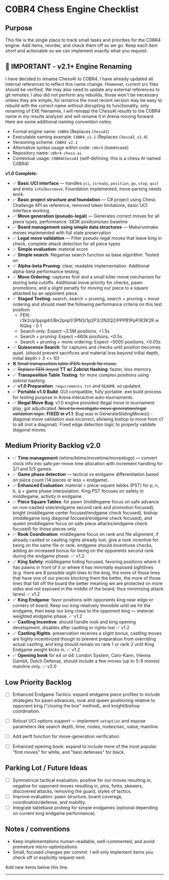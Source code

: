 # C0BR4 Chess Engine Checklist

Purpose
-------
This file is the single place to track small tasks and priorities for the C0BR4 engine. Add items, reorder, and check them off as we go. Keep each item short and actionable so we can implement exactly what you request.


**🚨 IMPORTANT - v2.1+ Engine Renaming**
----------------------------------------
I have decided to rename ChessAI to C0BR4. I have already updated all internal references to reflect this name change. However, current src files should be verified. We may also need to update any external references to git remotes. I also did not perform any rebuilds, those won't be necessary unless they are simple, for isntance the most recent version may be easy to rebuild with the correct name without disrupting its functionality, only renaming of EXE filenames, I will remapp the ChessAI results to the C0BR4 name in my results analyzer and will rename it in Arena moving forward. Here are some additional naming convention notes:
- Formal engine name: `C0BR4` (Replaces `ChessAI`)
- Executable naming example: `C0BR4_v2.1` (Replaces `ChessAI_v2.0`)
- Versioning scheme: `C0BR4 v2.1`
- Alternative syntax usage within code: `c0br4` (lowercase)
- Repository name: `c0br4-chess-ai`
- Contextual usage: `C0BR4ChessAI` (self-defining; this is a chess AI named C0BR4)

**v1.0 Complete:**

- ✅ **Basic UCI interface** — handles `uci`, `isready`, `position`, `go`, `stop`, `quit` and emits `info`/`bestmove`. Foundation implemented, move parsing needs work.
- ✅ **Basic project structure and foundation** — C# project using Chess Challenge API as reference, removed token limitations, basic UCI interface working
- ✅ **Move generation (pseudo-legal)** — Generates correct moves for all piece types, performance: 383K positions/sec baseline
- ✅ **Board management using simple data structures** — Make/unmake moves implemented with full state preservation
- ✅ **Legal move validation** — Filter pseudo-legal moves that leave king in check, complete attack detection for all piece types
- ✅ **Simple evaluation**: material score
- ✅ **Simple search**: Negamax search function as base algorithm. Tested on
- ✅ **Alpha-beta Pruning**: clear, readable implementation. Additional alpha-beta performance testing.
- ✅ **Move Ordering**: captures first and a small killer-move mechanism for storing beta cutoffs. Additional move priority for checks, pawn promotions, and a slight penalty for moving our piece to a square attacked by an opponent piece.
- ✅ **Staged Testing**: search, search + pruning, search + pruning + move ordering and should meet the following performance criteria on this test position:
   - FEN: r3k2r/p1ppqpb1/Bn2pnp1/3PN3/1p2P3/2N2Q2/PPPB1PpP/R3K2R w KQkq - 0 1
   - Search only: Expect ~3.5M positions, <1.5s
   - Search + pruning: Expect ~460k positions, <0.5s
   - Search + pruning + move ordering: Expect ~5000 positions, <0.05s
- ✅ **Quiescence Search**: for captures and checks until position becomes quiet. (should prevent sacrifices and material loss beyond initial depth, initial depth > 3 <= 10)
- ❌ ~~Small transposition table (FEN-keyed) for reuse.~~
- ✅ ~~Replace FEN-keyed~~ **TT w/ Zobrist Hashing**: faster, less memory.
- ✅ **Transposition Table Testing**: for more complex positions using zobrist hashing.
- ✅ **v1.0 Preparation**: `requirements.txt` and `README.md` updated.
- ✅ **Portable v1.0 Build**: GUI compatible, fully portable .exe build process for testing purpose in Arena interactive auto-tournaments.
- ✅ **Illegal Move Bug**: v1.0 engine provided illegal move in tournament play, got adjudicated. ~~Need to investigate move generation/legal validation logic.~~ **FIXED in v1.1**: Bug was in GenerateSlidingMoves() - diagonal move validation was incorrect, allowing bishop to move from c1 to a8 (not a diagonal). Fixed edge detection logic to properly validate diagonal moves.

Medium Priority Backlog v2.0
-----------------------------------

- ✅ **Time management** (wtime/btime/movetime/movestogo) — convert clock info into safe per-move time allocation with increment handling for 2/1 and 5/5 games.
- ✅ **Game phase detection** — tactical vs endgame differentiation based on piece count (14 pieces or less = endgame).
- ✅ **Enhanced Evaluation**: material + piece-square tables (PST) for p, n, b, q + game phase interpolation. King PST focuses on safety in middlegame, activity in endgame.
- ✅ **Piece Square Tables**: for pawn (middlegame focus on safe advance on non-castled side/endgame second rank and promotion focused), knight (middlegame center focused/endgame check focused), bishop (middlegame long diagonal focused/endgame check focused), and queen (middlegame focus on safe piece attacks/endgame check focused) for those pieces only
- ✅ **Rook Coordination**: middlegame focus on rank and file alignment, if already castled or castling rights already lost, give a rook incentive for being on the same file or rank. endgame should incentivise checks, adding an increased bonus for being on the opponents second rank during the endgame phase. ✅ v1.2
- ✅ **King Safety**: middlegame hiding focused, favoring positions where it has pawns in front of it or where it has minimally exposed sightlines (e.g. there are 8 possible sight lines to the king, the more of those lines that have one of our pieces blocking them the better, the more of those lines that fall off the board the better meaning we are protected on more sides and not exposed in the middle of the board, thus minimizing attack lanes) ✅ v1.2
- ✅ **King Endgame**: favor positions with opponents king near edge or corners of board. Keep our king relatively immobile until we hit the endgame, then keep our king close to the opponent king — material weighted endgame phase. ✅ v1.2
- ✅ **Castling Incentive**: should handle rook and king opening development, disables after castling or rights lost ✅ v1.2
- ✅ **Castling Rights**: preservation receives a slight bonus, castling moves are highly incentivized though to prevent preparation from overriding actual castling, and king should remain on rank 1 or rank 2 until King Endgame weight kicks in. ✅ v1.2
- ✅ **Opening book** for e4 or d4: London System, Caro-Kann, Vienna Gambit, Dutch Defense, should include a few moves (up to 5-8 moves) mainline only. ✅ v2.0

Low Priority Backlog
--------------------
- [ ] Enhanced Endgame Tactics: expand endgame piece profiles to include strategies for pawn advances, rook and queen positioning relative to opponent king ("closing the box" method), and knight/bishop coordination.
- [ ] Robust UCI options support — implement `setoption` and expose parameters like search depth, time, nodes, nodes/sec, value, mainline.
- [ ] Add perft function for move-generation verification.
- [ ] Enhanced opening book: expand to include more of the most popular "first moves" for white, and "best defenses" for black.


Parking Lot / Future Ideas
--------------------------

- [ ] Symmetrical tactical evaluation, positive for our moves resulting in, negative for opponent moves resulting in, pins, forks, skewers, discovered attacks, removing the guard, styles of tactics.
- [ ] Improve evaluation: pawn structure, board coverage, coordination/defense, and mobility.
- [ ] Integrate tablebase probing for simple endgames (optional depending on current king endgame performance).

Notes / conventions
-------------------
- Keep implementations human-readable, well-commented, and avoid premature micro-optimizations.
- Small, focused changes per commit. I will only implement items you check off or explicitly request next.

Add new items below this line.

----------------------------------------

